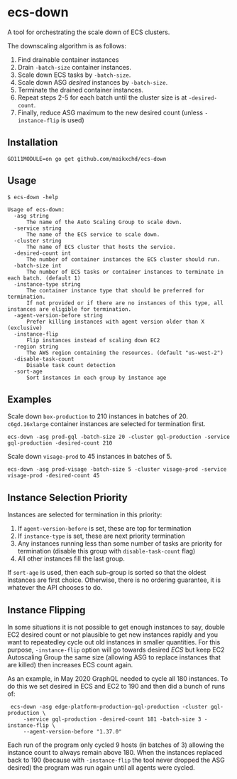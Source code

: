 # ecs-down
A tool for orchestrating the scale down of ECS clusters.

The downscaling algorithm is as follows:
1. Find drainable container instances
2. Drain `-batch-size` container instances.
3. Scale down ECS tasks by `-batch-size`.
4. Scale down ASG *desired* instances by `-batch-size`.
5. Terminate the drained container instances.
6. Repeat steps 2-5 for each batch until the cluster size is at `-desired-count`.
7. Finally, reduce ASG maximum to the new desired count (unless `-instance-flip` is used)

## Installation
```
GO111MODULE=on go get github.com/maikxchd/ecs-down
```

## Usage

```
$ ecs-down -help

Usage of ecs-down:
  -asg string
      The name of the Auto Scaling Group to scale down.
  -service string
      The name of the ECS service to scale down.
  -cluster string
      The name of ECS cluster that hosts the service.
  -desired-count int
      The number of container instances the ECS cluster should run.
  -batch-size int
      The number of ECS tasks or container instances to terminate in each batch. (default 1)
  -instance-type string
      The container instance type that should be preferred for termination.
      If not provided or if there are no instances of this type, all instances are eligible for termination.
  -agent-version-before string
      Prefer killing instances with agent version older than X (exclusive)
  -instance-flip
      Flip instances instead of scaling down EC2
  -region string
      The AWS region containing the resources. (default "us-west-2")
  -disable-task-count
      Disable task count detection
  -sort-age
      Sort instances in each group by instance age
```

## Examples
Scale down `box-production` to 210 instances in batches of 20. `c6gd.16xlarge` container instances are selected for termination first.
```
ecs-down -asg prod-gql -batch-size 20 -cluster gql-production -service gql-production -desired-count 210
```
Scale down `visage-prod` to 45 instances in batches of 5.
```
ecs-down -asg prod-visage -batch-size 5 -cluster visage-prod -service visage-prod -desired-count 45
```

## Instance Selection Priority

Instances are selected for termination in this priority:

1. If `agent-version-before` is set, these are top for termination
2. If `instance-type` is set, these are next priority termination
3. Any instances running less than some number of tasks are priority for termination (disable this group with `disable-task-count` flag)
4. All other instances fill the last group.

If `sort-age` is used, then each sub-group is sorted so that the oldest instances are first choice. Otherwise, there is no ordering guarantee, it is whatever the API chooses to do.

## Instance Flipping

In some situations it is not possible to get enough instances to say, double EC2 desired count or not plausible to get new instances rapidly and you want to repeatedley cycle out old instances in smaller quantities. For this purpose, `-instance-flip` option will go towards desired *ECS* but keep EC2 Autoscaling Group the same size (allowing ASG to replace instances that are killed) then increases ECS count again.

As an example, in May 2020 GraphQL needed to cycle all 180 instances. To do this we set desired in ECS and EC2 to 190 and then did a bunch of runs of:
```
 ecs-down -asg edge-platform-production-gql-production -cluster gql-production \
     -service gql-production -desired-count 181 -batch-size 3 -instance-flip \
     --agent-version-before "1.37.0"
 ```
 Each run of the program only cycled 9 hosts (in batches of 3) allowing the instance count to always remain above 180. When the instances replaced back to 190 (because with `-instance-flip` the tool never dropped the ASG desired) the program was run again until all agents were cycled.
